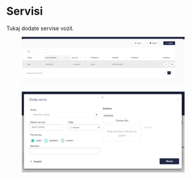 # Servisi

Tukaj dodate servise vozil.

<figure><img src="../.gitbook/assets/image (249).png" alt=""><figcaption></figcaption></figure>

<figure><img src="../.gitbook/assets/image (250).png" alt=""><figcaption></figcaption></figure>
